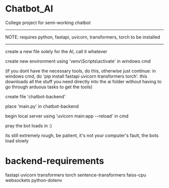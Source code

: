 # Chatbot_AI
College project for semi-working chatbot

-------------------------------------------------------------------------

NOTE: requires python, fastapi, uvicorn, transformers, torch to be installed

--------------------------------------------------------------------------

create a new file solely for the AI, call it whatever

create new environment using 'venv\Scripts\activate' in windows cmd

(if you dont have the necessary tools, do this, otherwise just continue:
in windows cmd, do 'pip install fastapi uvicorn transformers torch'. 
this downloads all the stuff you need directly into the ai folder without 
having to go through arduous tasks to get the tools)

create file 'chatbot-backend'

place 'main.py' in chatbot-backend

begin local server using 'uvicorn main:app --reload' in cmd

pray the bot loads in :)

its still extremely rough, be patient, it's not your computer's fault, the bots load slowly

# backend-requirements
fastapi
uvicorn
transformers
torch
sentence-transformers
faiss-cpu
websockets
python-dotenv